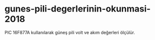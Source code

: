 # gunes-pili-degerlerinin-okunmasi-2018
 PIC 16F877A kullanılarak güneş pili volt ve akım değerleri ölçülür.
